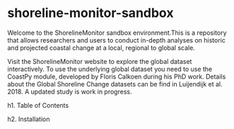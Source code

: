 # shoreline-monitor-sandbox
Welcome to the ShorelineMonitor sandbox environment.This is a repository that allows researchers and users to conduct in-depth analyses on historic and projected coastal change at a local, regional to global scale.

Visit the ShorelineMonitor website to explore the global dataset interactively. To use the underlying global dataset you need to use the CoastPy module, developed by Floris Calkoen during his PhD work. 
Details about the Global Shoreline Change datasets can be find in Luijendijk et al. 2018. A updated study is work in progress. 

h1. Table of Contents

h2. Installation
